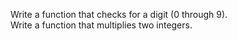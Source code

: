 Write a function that checks for a digit (0 through 9).\
Write a function that multiplies two integers.
